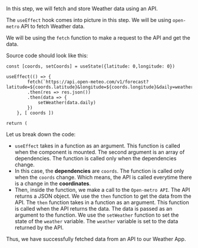 In this step, we will fetch and store Weather data using an API.

The `useEffect` hook comes into picture in this step. We will be using `open-metro` API to fetch Weather data.

We will be using the `fetch` function to make a request to the API and get the data.

Source code should look like this:

```
const [coords, setCoords] = useState({latitude: 0,longitude: 0})

useEffect(() => {
		fetch(`https://api.open-meteo.com/v1/forecast?latitude=${coords.latitude}&longitude=${coords.longitude}&daily=weathercode,temperature_2m_max,temperature_2m_min&timezone=auto`)
		.then(res => res.json())
		.then(data => {
			setWeather(data.daily)
		})
	}, [ coords ])

return (
```

Let us break down the code:

-   `useEffect` takes in a function as an argument. This function is called when the component is mounted. The second argument is an array of dependencies. The function is called only when the dependencies change.
-   In this case, the **dependencies** are `coords`. The function is called only when the `coords` change. Which means, the API is called everytime there is a change in the **coordinates**.
-   Then, inside the function, we make a call to the `Open-metro API`. The API returns a JSON object. We use the `then` function to get the data from the API. The `then` function takes in a function as an argument. This function is called when the API returns the data. The data is passed as an argument to the function. We use the `setWeather` function to set the state of the `weather` variable. The `weather` variable is set to the data returned by the API.

Thus, we have successfully fetched data from an API to our Weather App.
